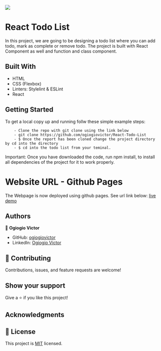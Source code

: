 ![](https://img.shields.io/badge/Microverse-blueviolet)

# React Todo List

In this project, we are going to be designing a todo list where you can add todo, mark as complete or remove todo. The project is built with React Component as well and function and class component.

## Built With

- HTML
- CSS (Flexbox)
- Linters: Stylelint & ESLint
- React 

## Getting Started

To get a local copy up and running follw these simple example steps:

```
    - Clone the repo with git clone using the link below
    - git clone https://github.com/ogiogiovictor/React-Todo-List
    - $ Once the report has been cloned change the project directory by cd into the directory
    - $ cd into the todo list from your teminal.
```
Important: Once you have downloaded the code, run npm install, to install all dependencies of the project for it to work properly.

# Website URL - Github Pages
The Webpage is now deployed using github pages. See url link below:
[live demo]( https://github.com/ogiogiovictor/React-Todo-List/dist)


## Authors
👤 **Ogiogio Victor**

- GitHub: [ogiogiovictor](https://github.com/ogiogiovictor) 
- LinkedIn: [Ogiogio Victor](https://www.linkedin.com/in/ogiogio-victor-a096a0181/)

## 🤝 Contributing

Contributions, issues, and feature requests are welcome!

## Show your support

Give a ⭐️ if you like this project!

## Acknowledgments

## 📝 License

This project is [MIT](./MIT.md) licensed.
